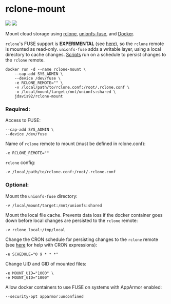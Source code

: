 # rclone-mount
[![](https://images.microbadger.com/badges/version/jdavis92/rclone-mount.svg)](https://microbadger.com/images/jdavis92/rclone-mount)
[![](https://images.microbadger.com/badges/image/jdavis92/rclone-mount.svg)](https://microbadger.com/images/jdavis92/rclone-mount)

Mount cloud storage using [rclone](https://rclone.org/), [unionfs-fuse](https://github.com/rpodgorny/unionfs-fuse), and [Docker](https://www.docker.com/).

`rclone`'s FUSE support is **EXPERIMENTAL** (see [here](https://rclone.org/commands/rclone_mount/)), so the `rclone` remote is mounted as read-only.  `unionfs-fuse` adds a writable layer, using a local directory to cache changes.  [Scripts](https://github.com/jdavis92/rclone-mount/tree/master/scripts) run on a schedule to persist changes to the `rclone` remote.

```
docker run -d --name rclone-mount \
    --cap-add SYS_ADMIN \
    --device /dev/fuse \
    -e RCLONE_REMOTE="" \
    -v /local/path/to/rclone.conf:/root/.rclone.conf \
    -v /local/mount/target:/mnt/unionfs:shared \
    jdavis92/rclone-mount
```

### Required:

Access to FUSE:
```
--cap-add SYS_ADMIN \
--device /dev/fuse
```

Name of `rclone` remote to mount (must be defined in rclone.conf):
```
-e RCLONE_REMOTE=""
```

`rclone` config:
```
-v /local/path/to/rclone.conf:/root/.rclone.conf
```

### Optional:

Mount the `unionfs-fuse` directory:
```
-v /local/mount/target:/mnt/unionfs:shared
```

Mount the local file cache.  Prevents data loss if the docker container goes down before local changes are persisted to the `rclone` remote:
```
-v rclone_local:/tmp/local
```

Change the CRON schedule for persisting changes to the `rclone` remote (see [here](https://en.wikipedia.org/wiki/Cron#CRON_expression) for help with CRON expressions):
```
-e SCHEDULE="0 9 * * *"
```

Change UID and GID of mounted files:
```
-e MOUNT_UID="1000" \
-e MOUNT_GID="1000"
```

Allow docker containers to use FUSE on systems with AppArmor enabled:
```
--security-opt apparmor:unconfined
```
